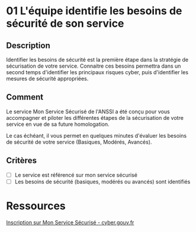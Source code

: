 # 01 L'équipe identifie les besoins de sécurité de son service

## Description

Identifier les besoins de sécurité est la première étape dans la stratégie de
sécurisation de votre service. Connaitre ces besoins permettra dans un second
temps d'identifier les principaux risques cyber, puis d'identifier les mesures
de sécurité appropriées.

## Comment

Le service Mon Service Sécurisé de l'ANSSI a été conçu pour vous accompagner et
piloter les différentes étapes de la sécurisation de votre service en vue de sa
future homologation.

Le cas échéant, il vous permet en quelques minutes d'évaluer les besoins de
sécurité de votre service (Basiques, Modérés, Avancés).

## Critères

- [ ] Le service est référencé sur mon service sécurisé
- [ ] Les besoins de sécurité (basiques, modérés ou avancés) sont identifiés

# Ressources
[Inscription sur Mon Service Sécurisé - cyber.gouv.fr ](https://monservicesecurise.cyber.gouv.fr/inscription)